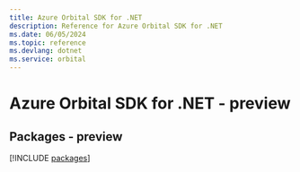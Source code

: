 ```yaml
---
title: Azure Orbital SDK for .NET
description: Reference for Azure Orbital SDK for .NET
ms.date: 06/05/2024
ms.topic: reference
ms.devlang: dotnet
ms.service: orbital
---
```

# Azure Orbital SDK for .NET - preview
## Packages - preview
[!INCLUDE [packages](orbital-index.md)]